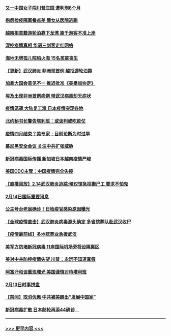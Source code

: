 #### [又一中国女子闯川普庄园 遭判刑6个月](../pages/prog202/a102777673.md?t=02151422) 
#### [抱怨检疫隔离餐点差 俄女从医院逃跑](../pages/prog202/a102777667.md?t=02151422) 
#### [越南拒意籍游轮泊靠下龙湾 逾千游客不准上岸](../pages/prog202/a102777646.md?t=02151422) 
#### [深挖疫情真相 华语三剑客走红网络](../pages/prog202/a102777624.md?t=02151422) 
#### [海地无牌孤儿院陷火海 15名孩童丧生](../pages/prog202/a102777620.md?t=02151422) 
#### [【更新】武汉肺炎 非洲现首例 越拒游轮泊靠](../pages/prog202/a102770740.md?t=02151422) 
#### [加拿大国会意见不一 推迟批准《美墨加协定》](../pages/prog202/a102777575.md?t=02151422) 
#### [埃及出现非洲首例病例 带武汉病毒却无症状](../pages/prog202/a102777559.md?t=02151422) 
#### [疫情笼罩 大陆复工难 日本疫情突现各地](../pages/prog202/a102777455.md?t=02151422) 
#### [北约秘书长警告塔利班：或谈判或吃败仗](../pages/prog202/a102777442.md?t=02151422) 
#### [疫情四月结束？美专家﹕目前论断为时过早](../pages/prog202/a102777248.md?t=02151422) 
#### [慕尼黑安全会议 关注中共扩张威胁](../pages/prog202/a102777254.md?t=02151422) 
#### [新冠病毒国际传播 新加坡日本越南疫情严峻](../pages/prog202/a102777245.md?t=02151422) 
#### [美国CDC主管：中国疫情完全失控](../pages/prog202/a102777236.md?t=02151422) 
#### [【直播回放】2.14武汉肺炎追踪:殡仪馆急招搬尸工 要求不怕鬼](../pages/prog202/a102777141.md?t=02151422) 
#### [2月14日国际重要讯息](../pages/prog202/a102777073.md?t=02151422) 
#### [公主号台老翁确诊！日检疫官感染原因曝光](../pages/prog202/a102777075.md?t=02151422) 
#### [【全球疫情直击】武汉肺炎病毒源头确定 多省殡葬队赴武汉收尸](../pages/prog202/a102777026.md?t=02151422) 
#### [【疫情最前线】多地殡葬业急援武汉](../pages/prog202/a102776986.md?t=02151422) 
#### [美军方防堵新冠病毒 11座国际机场旁将设隔离区](../pages/prog202/a102776870.md?t=02151422) 
#### [美对中共防控疫情失望 川普：永远不知道真假](../pages/prog202/a102776836.md?t=02151422) 
#### [阿富汗和谈重现曙光 美国谨慎对待塔利班](../pages/prog202/a102776748.md?t=02151422) 
#### [2月13日时事拼盘](../pages/prog202/a102776689.md?t=02151422) 
#### [【禁闻】取消优惠 中共被美踢出“发展中国家”](../pages/prog202/a102776670.md?t=02151422) 
#### [新冠病毒扩散 日本邮轮再添44确诊　](../pages/prog202/a102776518.md?t=02151422) 

----
#### [ >>> 更早内容 <<< ](../indexes/prog202-earlier.md)
